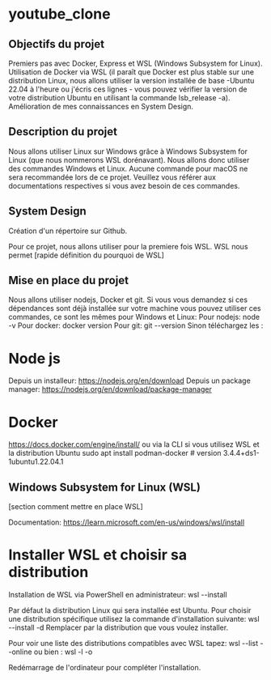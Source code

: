 # youtube_clone

## Objectifs du projet ##

Premiers pas avec Docker, Express et WSL (Windows Subsystem for Linux).
Utilisation de Docker via WSL (il paraît que Docker est plus stable sur une distribution Linux, nous allons utiliser la version installée de base -Ubuntu 22.04 à l'heure ou j'écris ces lignes - vous pouvez vérifier la version de votre distribution Ubuntu en utilisant la commande lsb_release -a).
Amélioration de mes connaissances en System Design.

## Description du projet ##

Nous allons utiliser Linux sur Windows grâce à Windows Subsystem for Linux (que nous nommerons WSL dorénavant). Nous allons donc utiliser des commandes Windows et Linux. Aucune commande pour macOS ne sera recommandée lors de ce projet. Veuillez vous référer aux documentations respectives si vous avez besoin de ces commandes.

## System Design ##

Création d'un répertoire sur Github.

Pour ce projet, nous allons utiliser pour la premiere fois WSL.
WSL nous permet [rapide définition du pourquoi de WSL]

## Mise en place du projet ##

Nous allons utiliser nodejs, Docker et git. Si vous vous demandez si ces dépendances sont déjà installée sur votre machine vous pouvez utiliser ces commandes, ce sont les mêmes pour Windows et Linux:
Pour nodejs: node -v
Pour docker: docker version
Pour git: git --version
Sinon téléchargez les : 
# Node js #
Depuis un installeur: https://nodejs.org/en/download
Depuis un package manager: https://nodejs.org/en/download/package-manager

# Docker #
https://docs.docker.com/engine/install/
ou via la CLI si vous utilisez WSL et la distribution Ubuntu
sudo apt install podman-docker  # version 3.4.4+ds1-1ubuntu1.22.04.1


## Windows Subsystem for Linux (WSL) ##

[section comment mettre en place WSL]

Documentation: https://learn.microsoft.com/en-us/windows/wsl/install

# Installer WSL et choisir sa distribution #

Installation de WSL via PowerShell en administrateur: 
wsl --install

Par défaut la distribution Linux qui sera installée est Ubuntu.
Pour choisir une distribution spécifique utilisez la commande d'installation suivante: 
wsl --install -d <Nom de la distribution>
Remplacer <Nom de la distribution> par la distribution que vous voulez installer.

Pour voir une liste des distributions compatibles avec WSL tapez:
wsl --list --online 
ou bien :
wsl -l -o

Redémarrage de l'ordinateur pour compléter l'installation.
